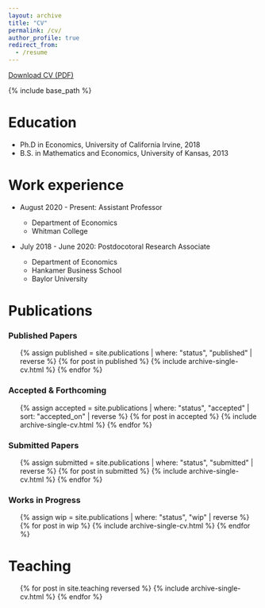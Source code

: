 ```yaml
---
layout: archive
title: "CV"
permalink: /cv/
author_profile: true
redirect_from:
  - /resume
---
```

<p>
  <a href="{{ site.baseurl }}/files/Ralston_CV_2025.pdf" target="_blank" rel="noopener">
    Download CV (PDF)
  </a>
</p>

{% include base_path %}

Education
======
* Ph.D in Economics, University of California Irvine, 2018
* B.S. in Mathematics and Economics, University of Kansas, 2013

Work experience
======
* August 2020 - Present: Assistant Professor
  * Department of Economics
  * Whitman College

* July 2018 - June 2020: Postdocotoral Research Associate
  * Department of Economics
  * Hankamer Business School
  * Baylor University

Publications
======

<h3>Published Papers</h3>
<ul>
{% assign published = site.publications | where: "status", "published" | reverse %}
{% for post in published %}
  {% include archive-single-cv.html %}
{% endfor %}
</ul>

<h3>Accepted &amp; Forthcoming</h3>
<ul>
{% assign accepted = site.publications | where: "status", "accepted" 
   | sort: "accepted_on" | reverse %}
{% for post in accepted %}
  {% include archive-single-cv.html %}
{% endfor %}
</ul>

<h3>Submitted Papers</h3>
<ul>
{% assign submitted = site.publications | where: "status", "submitted" | reverse %}
{% for post in submitted %}
  {% include archive-single-cv.html %}
{% endfor %}
</ul>

<h3>Works in Progress</h3>
<ul>
{% assign wip = site.publications | where: "status", "wip" | reverse %}
{% for post in wip %}
  {% include archive-single-cv.html %}
{% endfor %}
</ul>

  
Teaching
======
  <ul>{% for post in site.teaching reversed %}
    {% include archive-single-cv.html %}
  {% endfor %}</ul>
